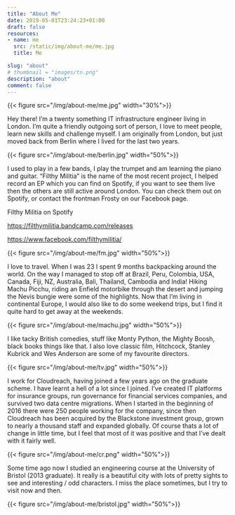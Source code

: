 ```yaml
---
title: "About Me"
date: 2019-05-01T23:24:23+01:00
draft: false
resources:
- name: me
  src: /static/img/about-me/me.jpg
  title: Me

slug: "about"
# thumbnail = "images/tn.png"
description: "about"
comment: false
---
```


{{< figure src="/img/about-me/me.jpg" width="30%">}}

Hey there! I’m a twenty something IT infrastructure engineer living in London. I’m quite a friendly outgoing sort of person, I love to meet people, learn new skills and challenge myself. I am originally from London, but just moved back from Berlin where I lived for the last two years.

{{< figure src="/img/about-me/berlin.jpg" width="50%">}}

I used to play in a few bands, I play the trumpet and am learning the piano and guitar. “Filthy Militia” is the name of the most recent project, I helped record an EP which you can find on Spotify, if you want to see them live then the others are still active around London. You can check them out on Spotify, or contact the frontman Frosty on our Facebook page.

Filthy Militia on Spotify

https://filthymilitia.bandcamp.com/releases

https://www.facebook.com/filthymilitia/

{{< figure src="/img/about-me/fm.jpg" width="50%">}}

I love to travel. When I was 23 I spent 9 months backpacking around the world. On the way I managed to stop off at Brazil, Peru, Colombia, USA, Canada, Fiji, NZ, Australia, Bali, Thailand, Cambodia and India! Hiking Machu Picchu, riding an Enfield motorbike through the desert and jumping the Nevis bungie were some of the highlights. Now that I’m living in continental Europe, I would also like to do some weekend trips, but I find it quite hard to get away at the weekends.

{{< figure src="/img/about-me/machu.jpg" width="50%">}}

I like tacky British comedies, stuff like Monty Python, the Mighty Boosh, black books things like that. I also love classic film, Hitchcock, Stanley Kubrick and Wes Anderson are some of my favourite directors.

{{< figure src="/img/about-me/tv.jpg" width="50%">}}

I work for Cloudreach, having joined a few years ago on the graduate scheme. I have learnt a hell of a lot since I joined. I’ve created IT platforms for insurance groups, run governance for financial services companies, and survived two data centre migrations. When I started in the beginning of 2016 there were 250 people working for the company, since then Cloudreach has been acquired by the Blackstone investment group, grown to nearly a thousand staff and expanded globally. Of course thats a lot of change in little time, but I feel that most of it was positive and that I’ve dealt with it fairly well.

{{< figure src="/img/about-me/cr.png" width="50%">}}

Some time ago now I studied an engineering course at the University of Bristol (2013 graduate). It really is a beautiful city with lots of pretty sights to see and interesting / odd characters. I miss the place sometimes, but I try to visit now and then.

{{< figure src="/img/about-me/bristol.jpg" width="50%">}}
